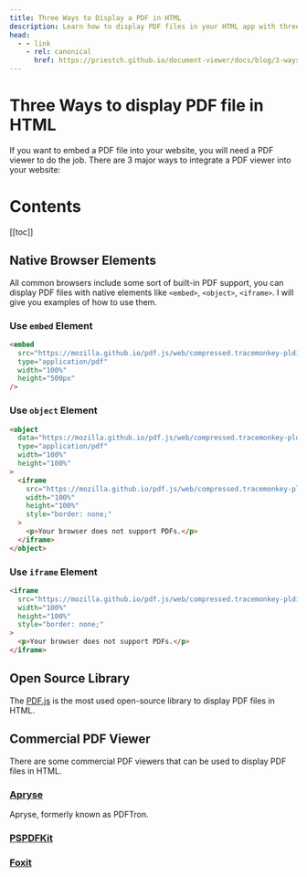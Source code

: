 ```yaml
---
title: Three Ways to Display a PDF in HTML
description: Learn how to display PDF files in your HTML app with three ways, including using native elements, open source library like PDF.js, and commercial PDF viewers.
head:
  - - link
    - rel: canonical
      href: https://priestch.github.io/document-viewer/docs/blog/3-ways-to-display-pdf-in-html.html
---
```


# Three Ways to display PDF file in HTML

If you want to embed a PDF file into your website, you will need a PDF viewer to do the job. There are 3 major ways to integrate a PDF viewer into your website:

# Contents

[[toc]]

## Native Browser Elements

All common browsers include some sort of built-in PDF support, you can display PDF files with native elements like `<embed>`, `<object>`, `<iframe>`. I will give you examples of how to use them.

### Use `embed` Element

```html
<embed
  src="https://mozilla.github.io/pdf.js/web/compressed.tracemonkey-pldi-09.pdf"
  type="application/pdf"
  width="100%"
  height="500px"
/>
```

### Use `object` Element

```html
<object
  data="https://mozilla.github.io/pdf.js/web/compressed.tracemonkey-pldi-09.pdf#page=3"
  type="application/pdf"
  width="100%"
  height="100%"
>
  <iframe
    src="https://mozilla.github.io/pdf.js/web/compressed.tracemonkey-pldi-09.pdf#page=3"
    width="100%"
    height="100%"
    style="border: none;"
  >
    <p>Your browser does not support PDFs.</p>
  </iframe>
</object>
```

### Use `iframe` Element

```html
<iframe
  src="https://mozilla.github.io/pdf.js/web/compressed.tracemonkey-pldi-09.pdf#page=2"
  width="100%"
  height="100%"
  style="border: none;"
>
  <p>Your browser does not support PDFs.</p>
</iframe>
```

## Open Source Library

The [PDF.js](https://mozilla.github.io/pdf.js/) is the most used open-source library to display PDF files in HTML.

## Commercial PDF Viewer

There are some commercial PDF viewers that can be used to display PDF files in HTML.

### [Apryse](https://apryse.com/products/webviewer)

Apryse, formerly known as PDFTron.

### [PSPDFKit](https://pspdfkit.com/pdf-sdk/web/viewer/)

### [Foxit](https://webviewer-demo.foxit.com/)
